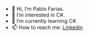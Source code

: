 - 👋 Hi, I’m Pablo Farias.
- 👀 I’m interested in C#.
- 🌱 I’m currently learning C#.
- 📫 How to reach me:
                      [Linkedin](https://www.linkedin.com/in/pablo-farias/)

<!---
fariasu/fariasu is a ✨ special ✨ repository because its `README.md` (this file) appears on your GitHub profile.
You can click the Preview link to take a look at your changes.
--->
